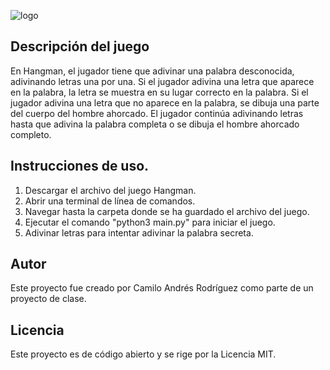 ![logo](https://ibb.co/LkWy40Z)

## Descripción del juego

En Hangman, el jugador tiene que adivinar una palabra desconocida, adivinando letras una por una. Si el jugador adivina una letra que aparece en la palabra, la letra se muestra en su lugar correcto en la palabra. Si el jugador adivina una letra que no aparece en la palabra, se dibuja una parte del cuerpo del hombre ahorcado. El jugador continúa adivinando letras hasta que adivina la palabra completa o se dibuja el hombre ahorcado completo.

## Instrucciones de uso.

1. Descargar el archivo del juego Hangman.
2. Abrir una terminal de línea de comandos.
3. Navegar hasta la carpeta donde se ha guardado el archivo del juego.
4. Ejecutar el comando "python3 main.py" para iniciar el juego.
5. Adivinar letras para intentar adivinar la palabra secreta.

## Autor

Este proyecto fue creado por Camilo Andrés Rodríguez como parte de un proyecto de clase.

## Licencia

Este proyecto es de código abierto y se rige por la Licencia MIT.